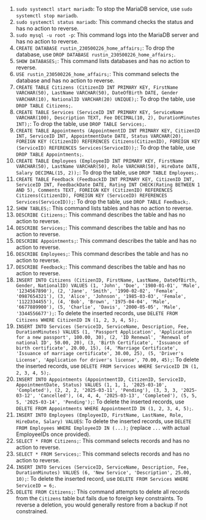 1. `sudo systemctl start mariadb`: To stop the MariaDB service, use `sudo systemctl stop mariadb`.
2. `sudo systemctl status mariadb`: This command checks the status and has no action to reverse.
3. `sudo mysql -u root -p`: This command logs into the MariaDB server and has no action to reverse.
4. `CREATE DATABASE rustin_230500226_home_affairs;`: To drop the database, use `DROP DATABASE rustin_230500226_home_affairs;`.
5. `SHOW DATABASES;`: This command lists databases and has no action to reverse.
6. `USE rustin_230500226_home_affairs;`: This command selects the database and has no action to reverse.
7. `CREATE TABLE Citizens (CitizenID INT PRIMARY KEY, FirstName VARCHAR(50), LastName VARCHAR(50), DateOfBirth DATE, Gender VARCHAR(10), NationalID VARCHAR(20) UNIQUE);`: To drop the table, use `DROP TABLE Citizens;`.
8. `CREATE TABLE Services (ServiceID INT PRIMARY KEY, ServiceName VARCHAR(100), Description TEXT, Fee DECIMAL(10, 2), DurationMinutes INT);`: To drop the table, use `DROP TABLE Services;`.
9. `CREATE TABLE Appointments (AppointmentID INT PRIMARY KEY, CitizenID INT, ServiceID INT, AppointmentDate DATE, Status VARCHAR(20), FOREIGN KEY (CitizenID) REFERENCES Citizens(CitizenID), FOREIGN KEY (ServiceID) REFERENCES Services(ServiceID));`: To drop the table, use `DROP TABLE Appointments;`.
10. `CREATE TABLE Employees (EmployeeID INT PRIMARY KEY, FirstName VARCHAR(50), LastName VARCHAR(50), Role VARCHAR(50), HireDate DATE, Salary DECIMAL(15, 2));`: To drop the table, use `DROP TABLE Employees;`.
11. `CREATE TABLE Feedback (FeedbackID INT PRIMARY KEY, CitizenID INT, ServiceID INT, FeedbackDate DATE, Rating INT CHECK(Rating BETWEEN 1 AND 5), Comments TEXT, FOREIGN KEY (CitizenID) REFERENCES Citizens(CitizenID), FOREIGN KEY (ServiceID) REFERENCES Services(ServiceID));`: To drop the table, use `DROP TABLE Feedback;`.
12. `SHOW TABLES;`: This command lists tables and has no action to reverse.
13. `DESCRIBE Citizens;`: This command describes the table and has no action to reverse.
14. `DESCRIBE Services;`: This command describes the table and has no action to reverse.
15. `DESCRIBE Appointments;`: This command describes the table and has no action to reverse.
16. `DESCRIBE Employees;`: This command describes the table and has no action to reverse.
17. `DESCRIBE Feedback;`: This command describes the table and has no action to reverse.
18. `INSERT INTO Citizens (CitizenID, FirstName, LastName, DateOfBirth, Gender, NationalID) VALUES (1, 'John', 'Doe', '1980-01-01', 'Male', '1234567890'), (2, 'Jane', 'Smith', '1990-02-02', 'Female', '0987654321'), (3, 'Alice', 'Johnson', '1985-03-03', 'Female', '1122334455'), (4, 'Bob', 'Brown', '1975-04-04', 'Male', '6677889900'), (5, 'Charlie', 'Davis', '2000-05-05', 'Male', '3344556677');`: To delete the inserted records, use `DELETE FROM Citizens WHERE CitizenID IN (1, 2, 3, 4, 5);`.
19. `INSERT INTO Services (ServiceID, ServiceName, Description, Fee, DurationMinutes) VALUES (1, 'Passport Application', 'Application for a new passport', 100.00, 30), (2, 'ID Renewal', 'Renewal of national ID', 50.00, 20), (3, 'Birth Certificate', 'Issuance of birth certificate', 20.00, 15), (4, 'Marriage Certificate', 'Issuance of marriage certificate', 30.00, 25), (5, 'Driver's License', 'Application for driver's license', 70.00, 45);`: To delete the inserted records, use `DELETE FROM Services WHERE ServiceID IN (1, 2, 3, 4, 5);`.
20. `INSERT INTO Appointments (AppointmentID, CitizenID, ServiceID, AppointmentDate, Status) VALUES (1, 1, 1, '2025-03-10', 'Completed'), (2, 2, 2, '2025-03-11', 'Pending'), (3, 3, 3, '2025-03-12', 'Cancelled'), (4, 4, 4, '2025-03-13', 'Completed'), (5, 5, 5, '2025-03-14', 'Pending');`: To delete the inserted records, use `DELETE FROM Appointments WHERE AppointmentID IN (1, 2, 3, 4, 5);`.
21. `INSERT INTO Employees (EmployeeID, FirstName, LastName, Role, HireDate, Salary) VALUES`: To delete the inserted records, use `DELETE FROM Employees WHERE EmployeeID IN (...);` (replace `...` with actual EmployeeIDs once provided).
22. `SELECT * FROM Citizens;`: This command selects records and has no action to reverse.
23. `SELECT * FROM Services;`: This command selects records and has no action to reverse.
24. `INSERT INTO Services (ServiceID, ServiceName, Description, Fee, DurationMinutes) VALUES (6, 'New Service', 'Description', 25.00, 10);`: To delete the inserted record, use `DELETE FROM Services WHERE ServiceID = 6;`.
25. `DELETE FROM Citizens;`: This command attempts to delete all records from the `Citizens` table but fails due to foreign key constraints. To reverse a deletion, you would generally restore from a backup if not constrained.
